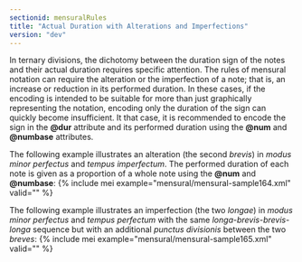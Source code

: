 ```yaml
---
sectionid: mensuralRules
title: "Actual Duration with Alterations and Imperfections"
version: "dev"
---
```


In ternary divisions, the dichotomy between the duration sign of the notes and their actual duration requires specific attention. The rules of mensural notation can require the alteration or the imperfection of a note; that is, an increase or reduction in its performed duration. In these cases, if the encoding is intended to be suitable for more than just graphically representing the notation, encoding only the duration of the sign can quickly become insufficient. It that case, it is recommended to encode the sign in the **@dur** attribute and its performed duration using the **@num** and **@numbase** attributes.

The following example illustrates an alteration (the second *brevis*) in *modus minor perfectus* and *tempus imperfectum*. The performed duration of each note is given as a proportion of a whole note using the **@num** and **@numbase**:
{% include mei example="mensural/mensural-sample164.xml" valid="" %}
    
The following example illustrates an imperfection (the two *longae*) in *modus minor perfectus* and *tempus perfectum* with the same *longa*-*brevis*-*brevis*-*longa* sequence but with an additional *punctus divisionis* between the two *breves*:
{% include mei example="mensural/mensural-sample165.xml" valid="" %}
    